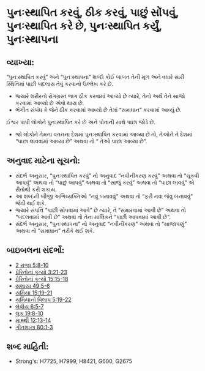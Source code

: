 # પુનઃસ્થાપિત કરવું, ઠીક કરવું, પાછું સોંપવું, પુનઃસ્થાપિત કરે છે, પુનઃસ્થાપિત કર્યું, પુનઃસ્થાપના 

## વ્યાખ્યા: 

“પુનઃસ્થાપિત કરવું” અને “પુનઃસ્થાપના” શબ્દો કોઈ બાબત તેની મૂળ અને વધારે સારી સ્થિતિમાં પાછી બદલાય તેવું કરવાનો ઉલ્લેખ કરે છે.

* જ્યારે શરીરનો રોગગ્રસ્ત ભાગ ઠીક કરવામાં આવ્યો છે ત્યારે, તેનો અર્થ તેને સાજો કરવામાં આવ્યો છે એવો થાય છે.
* ભંગીત સંબંધ કે જેને ઠીક કરવામાં આવ્યો છે તેમાં “સમાધાન” કરવામાં આવ્યું છે.

ઈશ્વર પાપી લોકોને પુનઃસ્થાપિત કરે છે અને પોતાની સાથે પાછા જોડે છે.

* જો લોકોને તેમના વતનના દેશમાં પુનઃસ્થાપિત કરવામાં આવ્યા છે તો, તેઓને તે દેશમાં “પાછા લાવવામાં આવ્યા છે” અથવા તો “ તેઓ પાછા આવ્યા છે”.

## અનુવાદ માટેના સૂચનો: 

* સંદર્ભ અનુસાર, “પુનઃસ્થાપિત કરવું” નો અનુવાદ “નવીનીકરણ કરવું” અથવા તો “ચૂકવી આપવું” અથવા તો “પાછું આપવું” અથવા તો “સાજું કરવું” અથવા તો “પાછા લાવવું” એ રીતોથી કરી શકાય.
* આ શબ્દની બીજી અભિવ્યક્તિઓ “નવું બનાવવું” અથવા તો “ફરી નવા જેવુ બનાવવું” જેવી થઈ શકે.
* જ્યારે સંપત્તિ “પાછી સોંપવામાં આવે” છે ત્યારે, તે “સમારવામાં આવી છે” અથવા તો “બદલવામાં આવી છે” અથવા તો તેના માલિકને “પાછી આપવામાં આવી છે”.
* સંદર્ભ અનુસાર, “પુનઃસ્થાપના” નો અનુવાદ “નવીનીકરણ” અથવા તો “સાજાપણું” અથવા તો “સમાધાન” તરીકે થઈ શકે.

## બાઇબલના સંદર્ભો: 

* [2 રાજા 5:8-10](rc://gu/tn/help/2ki/05/08)
* [પ્રેરિતોનાં કૃત્યો 3:21-23](rc://gu/tn/help/act/03/21)
* [પ્રેરિતોનાં કૃત્યો 15:15-18](rc://gu/tn/help/act/15/15)
* [યશાયા 49:5-6](rc://gu/tn/help/isa/49/05)
* [યર્મિયા 15:19-21](rc://gu/tn/help/jer/15/19)
* [યર્મિયાનો વિલાપ 5:19-22](rc://gu/tn/help/lam/05/19)
* [લેવીય 6:5-7](rc://gu/tn/help/lev/06/05)
* [લૂક 19:8-10](rc://gu/tn/help/luk/19/08)
* [માથ્થી 12:13-14](rc://gu/tn/help/mat/12/13)
* [ગીતશાસ્ત્ર 80:1-3](rc://gu/tn/help/psa/080/001)

## શબ્દ માહિતી: 

* Strong's: H7725, H7999, H8421, G600, G2675
